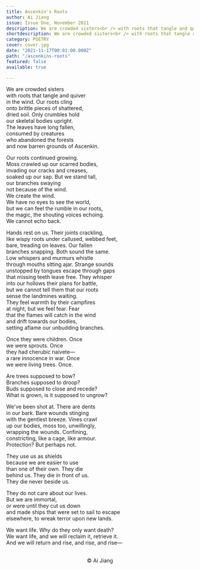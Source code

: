 ```yaml
---
title: Ascenkin's Roots
author: Ai Jiang
issue: Issue One, November 2021
description: We are crowded sisters<br /> with roots that tangle and quiver<br /> in the wind. Our roots cling <br /> onto brittle pieces of shattered ... <br /> 
shortdescription: We are crowded sisters<br /> with roots that tangle and quiver<br /> in the wind. Our roots cling <br /> onto brittle pieces of shattered ... <br />
category: POETRY
cover: cover.jpg
date: "2021-11-17T00:01:00.000Z"
path: "/ascenkins-roots"
featured: false
available: true

---
```


We are crowded sisters<br />
with roots that tangle and quiver<br /> 
in the wind. Our roots cling <br />
onto brittle pieces of shattered, <br />
dried soil. Only crumbles hold <br />
our skeletal bodies upright. <br />
The leaves have long fallen, <br />
consumed by creatures <br />
who abandoned the forests <br />
and now barren grounds of Ascenkin. <br /> 
 
Our roots continued growing. <br />
Moss crawled up our scarred bodies, <br /> 
invading our cracks and creases, <br />
soaked up our sap. But we stand tall, <br />
our branches swaying <br />
not because of the wind. <br />
We create the wind. <br />
We have no eyes to see the world, <br />
but we can feel the rumble in our roots, <br />
the magic, the shouting voices echoing. <br />
We cannot echo back. <br />

Hands rest on us. Their joints crackling, <br />
like wispy roots under callused, webbed feet, <br />
bare, treading on leaves. Our fallen <br />
branches snapping. Both sound the same. <br />
Low whispers and murmurs whistle <br />
through mouths sitting ajar. Strange sounds <br />
unstopped by tongues escape through gaps <br />
that missing teeth leave free. They whisper <br />
into our hollows their plans for battle, <br />
but we cannot tell them that our roots <br />
sense the landmines waiting. <br />
They feel warmth by their campfires <br />
at night, but we feel fear. Fear <br />
that the flames will catch in the wind <br />
and drift towards our bodies, <br />
setting aflame our unbudding branches. <br /> 
 
Once they were children. Once <br />
we were sprouts.  Once <br />
they had cherubic naivete— <br />
a rare innocence in war. Once <br />
we were living trees. Once. <br />

Are trees supposed to bow? <br />
Branches supposed to droop?  <br />
Buds supposed to close and recede? <br />
What is grown, is it supposed to ungrow? <br /> 
 
We've been shot at. There are dents <br />
in our bark. Bare wounds stinging <br />
with the gentlest breeze. Vines crawl <br />
up our bodies, moss too, unwillingly, <br />
wrapping the wounds. Confining, <br />
constricting, like a cage, like armour. <br /> 
Protection? But perhaps not. <br />
 
They use us as shields <br />
because we are easier to use <br />
than one of their own. They die <br />
behind us. They die in front of us. <br />
They die never beside us. <br />
 
They do not care about our lives. <br />
But we are immortal, <br />
or were until they cut us down <br />
and made ships that were set to sail to escape <br />
elsewhere, to wreak terror upon new lands. <br />
 
We want life. Why do they only want death? <br />
We want life, and we will reclaim it, retrieve it. <br />
And we will return and rise, and rise, and rise— <br />
<br />
<p style="text-align: center;">© Ai Jiang</p>